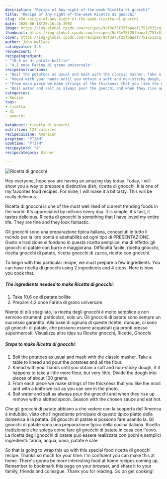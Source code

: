```yaml
---
description: "Recipe of Any-night-of-the-week Ricetta di gnocchi"
title: "Recipe of Any-night-of-the-week Ricetta di gnocchi"
slug: 458-recipe-of-any-night-of-the-week-ricetta-di-gnocchi
date: 2020-06-18T20:16:46.399Z
image: https://img-global.cpcdn.com/recipes/9cf3e75f25fbaeaf/751x532cq70/ricetta-di-gnocchi-recipe-main-photo.jpg
thumbnail: https://img-global.cpcdn.com/recipes/9cf3e75f25fbaeaf/751x532cq70/ricetta-di-gnocchi-recipe-main-photo.jpg
cover: https://img-global.cpcdn.com/recipes/9cf3e75f25fbaeaf/751x532cq70/ricetta-di-gnocchi-recipe-main-photo.jpg
author: John Wallace
ratingvalue: 3.5
reviewcount: 7
recipeingredient:
- "10,6 oz di patate bollite"
- "4,2 once Farina di grano universale"
recipeinstructions:
- "Boil the potatoes as usual and mash with the classic masher. Take a table to knead and pour the potatoes and all the flour."
- "Knead with your hands until you obtain a soft and non-sticky dough, if it happens to take a little more flour, but very little. Divide the dough into pieces of about 100 grams."
- "From each piece we make strings of the thickness that you like the most and with a knife we ​​cut as you can see in the photo."
- "Boil water and salt as always pour the gnocchi and when they rise up remove with a slotted spoon. Season with the chosen sauce and eat hot."
categories:
- Recipe
tags:
- ricetta
- di
- gnocchi

katakunci: ricetta di gnocchi 
nutrition: 123 calories
recipecuisine: American
preptime: "PT26M"
cooktime: "PT37M"
recipeyield: "4"
recipecategory: Dinner

---
```



![Ricetta di gnocchi](https://img-global.cpcdn.com/recipes/9cf3e75f25fbaeaf/751x532cq70/ricetta-di-gnocchi-recipe-main-photo.jpg)

Hey everyone, hope you are having an amazing day today. Today, I will show you a way to prepare a distinctive dish, ricetta di gnocchi. It is one of my favorites food recipes. For mine, I will make it a bit tasty. This will be really delicious.

Ricetta di gnocchi is one of the most well liked of current trending foods in the world. It's appreciated by millions every day. It is simple, it's fast, it tastes delicious. Ricetta di gnocchi is something that I have loved my entire life. They are fine and they look fantastic.

Gli gnocchi sono una preparazione tipica italiana, conosciuti in tutto il mondo per la loro bontà e adattabilità ad ogni tipo di PRESENTAZIONE. Gusto e tradizione si fondono in questa ricetta semplice, ma di effetto: gli gnocchi di patate con burro e maggiorana. Difficoltà facile, ricetta gnocchi, ricetta gnocchi di patate, ricetta gnocchi di zucca, ricette con gnocchi.


To begin with this particular recipe, we must prepare a few ingredients. You can have ricetta di gnocchi using 2 ingredients and 4 steps. Here is how you cook that.

<!--inarticleads1-->

##### The ingredients needed to make Ricetta di gnocchi:

1. Take 10,6 oz di patate bollite
1. Prepare 4,2 once Farina di grano universale


Niente di più sbagliato, la ricetta degli gnocchi è molto semplice e non servono strumenti particolari, solo un. Gli gnocchi di patate sono sempre un successo garantito. Alla base di ognuna di queste ricette, dunque, ci sono gli gnocchi di patate, che possono essere acquistati già pronti presso supermercati. Visualizza altre idee su Ricette gnocchi, Ricette, Gnocchi. 

<!--inarticleads2-->

##### Steps to make Ricetta di gnocchi:

1. Boil the potatoes as usual and mash with the classic masher. Take a table to knead and pour the potatoes and all the flour.
1. Knead with your hands until you obtain a soft and non-sticky dough, if it happens to take a little more flour, but very little. Divide the dough into pieces of about 100 grams.
1. From each piece we make strings of the thickness that you like the most and with a knife we ​​cut as you can see in the photo.
1. Boil water and salt as always pour the gnocchi and when they rise up remove with a slotted spoon. Season with the chosen sauce and eat hot.


Che gli gnocchi di patate abbiano a che vedere con la scoperta dell&#39;America è indubbio, visto che l&#39;ingrediente principale di questo tipico piatto della domenica è la patata. Gli gnocchi di patate si possono fare usando la. Gli gnocchi di patate sono una preparazione tipica della cucina italiana. Ricetta tradizionale che spiega come fare gli gnocchi di patate in casa con l&#39;uovo. La ricetta degli gnocchi di patate può essere realizzata con pochi e semplici ingredienti: farina, acqua, uova, patate e sale. 

So that is going to wrap this up with this special food ricetta di gnocchi recipe. Thanks so much for your time. I'm confident you can make this at home. There's gonna be more interesting food at home recipes coming up. Remember to bookmark this page on your browser, and share it to your family, friends and colleague. Thank you for reading. Go on get cooking!
